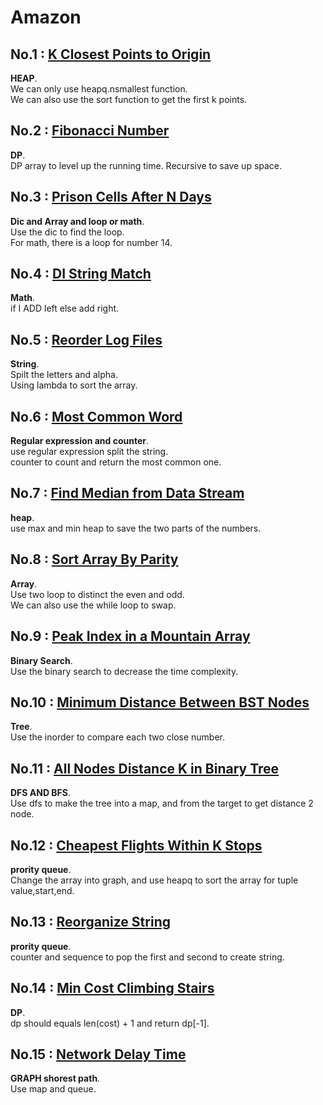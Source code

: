 # Amazon

## No.1 : [K Closest Points to Origin](https://leetcode.com/problems/k-closest-points-to-origin/)  
**HEAP**.  
We can only use heapq.nsmallest function.   
We can also use the sort function to get the first k points.   

## No.2 : [Fibonacci Number](https://leetcode.com/problems/fibonacci-number/)  
**DP**.  
DP array to level up the running time.
Recursive to save up space.

## No.3 : [Prison Cells After N Days](https://leetcode.com/problems/prison-cells-after-n-days/)  
**Dic and Array and loop or math**.  
Use the dic to find the loop.    
For math, there is a loop for number 14.   

## No.4 : [DI String Match](https://leetcode.com/problems/di-string-match/)  
**Math**.  
if I ADD left else add right.    

## No.5 : [Reorder Log Files](https://leetcode.com/problems/reorder-log-files/)  
**String**.  
Spilt the letters and alpha.  
Using lambda to sort the array.   

## No.6 : [Most Common Word](https://leetcode.com/problems/most-common-word/)  
**Regular expression and counter**.  
 use regular expression split the string.   
 counter to count and return the most common one.   
 
 ## No.7 : [Find Median from Data Stream](https://leetcode.com/problems/find-median-from-data-stream/)  
**heap**.  
use max and min heap to save the two parts of the numbers.   

 ## No.8 : [Sort Array By Parity](https://leetcode.com/problems/sort-array-by-parity/)  
**Array**.  
Use two loop to distinct the even and odd.   
We can also use the while loop to swap.   
 
 ## No.9 : [Peak Index in a Mountain Array](https://leetcode.com/problems/peak-index-in-a-mountain-array/)  
**Binary Search**.  
Use the binary search to decrease the time complexity.   

 ## No.10 : [Minimum Distance Between BST Nodes](https://leetcode.com/problems/minimum-distance-between-bst-nodes/)  
**Tree**.  
Use the inorder to compare each two close number.   

 ## No.11 : [All Nodes Distance K in Binary Tree](https://leetcode.com/problems/all-nodes-distance-k-in-binary-tree/)  
**DFS AND BFS**.  
Use dfs to make the tree into a map, and from the target to get distance 2 node.   

 ## No.12 : [Cheapest Flights Within K Stops](https://leetcode.com/problems/cheapest-flights-within-k-stops/)  
**prority queue**.  
Change the array into graph, and use heapq to sort the array for tuple value,start,end.   
 
 ## No.13 : [Reorganize String](https://leetcode.com/problems/reorganize-string/)  
**prority queue**.  
counter and sequence to pop the first and second to create string.   

 ## No.14 : [Min Cost Climbing Stairs](https://leetcode.com/problems/min-cost-climbing-stairs/)  
**DP**.  
dp should equals len(cost) + 1 and return dp[-1].   

 ## No.15 : [Network Delay Time](https://leetcode.com/problems/network-delay-time/)  
**GRAPH shorest path**.  
Use map and queue. 


